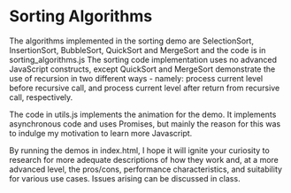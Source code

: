 # Sorting Algorithms

The algorithms implemented in the sorting demo are SelectionSort, InsertionSort, BubbleSort, QuickSort and MergeSort and the code is in sorting_algorithms.js
The sorting code implementation uses no advanced JavaScript constructs, except QuickSort and MergeSort demonstrate the use
of recursion in two different ways - namely: process current level before recursive call, and process current level after return
from recursive call, respectively.

The code in utils.js implements the animation for the demo. It implements asynchronous code and uses Promises, but mainly the reason
for this was to indulge my motivation to learn more Javascript.

By running the demos in index.html, I hope it will ignite your curiosity to research for more adequate descriptions of how they work
and, at a more advanced level, the pros/cons, performance characteristics, and suitability for various use cases. Issues arising can
be discussed in class.
